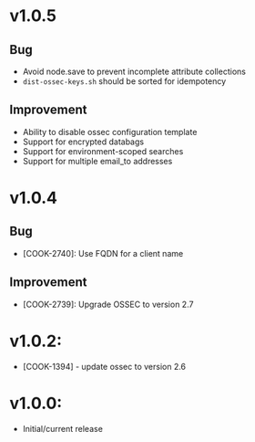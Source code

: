 # v1.0.5

## Bug

- Avoid node.save to prevent incomplete attribute collections
- `dist-ossec-keys.sh` should be sorted for idempotency

## Improvement

- Ability to disable ossec configuration template
- Support for encrypted databags
- Support for environment-scoped searches
- Support for multiple email_to addresses

# v1.0.4

## Bug

- [COOK-2740]: Use FQDN for a client name

## Improvement

- [COOK-2739]: Upgrade OSSEC to version 2.7

# v1.0.2:

- [COOK-1394] - update ossec to version 2.6

# v1.0.0:

- Initial/current release
